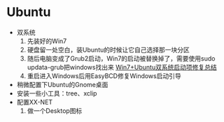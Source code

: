 # Ubuntu

* 双系统
    1. 先装好的Win7
    1. 硬盘留一处空白，装Ubuntu的时候让它自己选择那一块分区
    1. 随后电脑变成了Grub2启动，Win7的启动被替换掉了，需要使用sudo updata-grub把windows找出来  [Win7+Ubuntu双系统启动项修复总结 ](http://blog.sina.com.cn/s/blog_43c640f9010167lm.html)
    1. 重启进入Windows后用EasyBCD修复Windows启动引导
* 稍微配置下Ubuntu的Gnome桌面
* 安装一些小工具：tree、xclip
* 配置XX-NET
    1. 做一个Desktop图标
